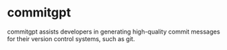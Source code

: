 # commitgpt

commitgpt assists developers in generating high-quality commit messages for their version control systems, such as git.
